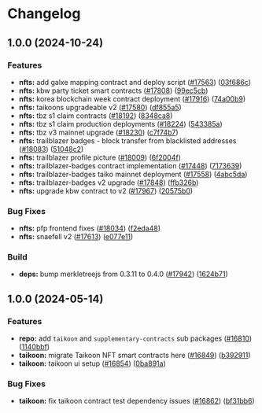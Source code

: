 # Changelog

## 1.0.0 (2024-10-24)


### Features

* **nfts:** add galxe mapping contract and deploy script ([#17563](https://github.com/taikoxyz/taiko-mono/issues/17563)) ([03f686c](https://github.com/taikoxyz/taiko-mono/commit/03f686c931e66e579b96650dca1158043d8669e7))
* **nfts:** kbw party ticket smart contracts ([#17808](https://github.com/taikoxyz/taiko-mono/issues/17808)) ([99ec5cb](https://github.com/taikoxyz/taiko-mono/commit/99ec5cbfe6829c0f9db608d08b630853dc07d6b2))
* **nfts:** korea blockchain week contract deployment ([#17916](https://github.com/taikoxyz/taiko-mono/issues/17916)) ([74a00b9](https://github.com/taikoxyz/taiko-mono/commit/74a00b9c7af68c8be12a0a9e6e0b21e4a0b6e54f))
* **nfts:** taikoons upgradeable v2 ([#17580](https://github.com/taikoxyz/taiko-mono/issues/17580)) ([df855a5](https://github.com/taikoxyz/taiko-mono/commit/df855a546294bd52366f4a3856c6d302cf5dd03d))
* **nfts:** tbz s1 claim contracts ([#18192](https://github.com/taikoxyz/taiko-mono/issues/18192)) ([8348ca8](https://github.com/taikoxyz/taiko-mono/commit/8348ca80ded9ee765afcf687d04440c9614dfe0e))
* **nfts:** tbz s1 claim production deployments ([#18224](https://github.com/taikoxyz/taiko-mono/issues/18224)) ([543385a](https://github.com/taikoxyz/taiko-mono/commit/543385a499dde1ccf1ef889679d3f20c86b6f873))
* **nfts:** tbz v3 mainnet upgrade ([#18230](https://github.com/taikoxyz/taiko-mono/issues/18230)) ([c7f74b7](https://github.com/taikoxyz/taiko-mono/commit/c7f74b7e0f6cd4579a30b5880ff119b8ddb86a4c))
* **nfts:** trailblazer badges - block transfer from blacklisted addresses ([#18083](https://github.com/taikoxyz/taiko-mono/issues/18083)) ([51048c2](https://github.com/taikoxyz/taiko-mono/commit/51048c2bceec33258c2be040c14b3c2e3d6eb0a5))
* **nfts:** trailblazer profile picture ([#18009](https://github.com/taikoxyz/taiko-mono/issues/18009)) ([6f2004f](https://github.com/taikoxyz/taiko-mono/commit/6f2004f9eedee552012faca8647bc2d53c6eb146))
* **nfts:** trailblazer-badges contract implementation ([#17448](https://github.com/taikoxyz/taiko-mono/issues/17448)) ([7173639](https://github.com/taikoxyz/taiko-mono/commit/71736393e112e0bc4deb87d95470b5f89f0d0266))
* **nfts:** trailblazer-badges taiko mainnet deployment ([#17558](https://github.com/taikoxyz/taiko-mono/issues/17558)) ([4abc5da](https://github.com/taikoxyz/taiko-mono/commit/4abc5dae87117e74a904b6399a4dd5be4b40bbd4))
* **nfts:** trailblazer-badges v2 upgrade  ([#17848](https://github.com/taikoxyz/taiko-mono/issues/17848)) ([ffb326b](https://github.com/taikoxyz/taiko-mono/commit/ffb326bf9651447cb7efb61babaf998a1683e947))
* **nfts:** upgrade kbw contract to v2 ([#17967](https://github.com/taikoxyz/taiko-mono/issues/17967)) ([20575b0](https://github.com/taikoxyz/taiko-mono/commit/20575b053da2344aa6f751ede6d5aed60f880ca3))


### Bug Fixes

* **nfts:** pfp frontend fixes ([#18034](https://github.com/taikoxyz/taiko-mono/issues/18034)) ([f2eda48](https://github.com/taikoxyz/taiko-mono/commit/f2eda48be3a656bc3a6095eb4b208412bc0d8263))
* **nfts:** snaefell v2 ([#17613](https://github.com/taikoxyz/taiko-mono/issues/17613)) ([e077e11](https://github.com/taikoxyz/taiko-mono/commit/e077e11c8291d6ad5ec86f01a622980807ba44f5))


### Build

* **deps:** bump merkletreejs from 0.3.11 to 0.4.0 ([#17942](https://github.com/taikoxyz/taiko-mono/issues/17942)) ([1624b71](https://github.com/taikoxyz/taiko-mono/commit/1624b711e3fe1862f000e1d2970d6aee1b8990c9))

## 1.0.0 (2024-05-14)


### Features

* **repo:** add `taikoon` and `supplementary-contracts` sub packages ([#16810](https://github.com/taikoxyz/taiko-mono/issues/16810)) ([1140bbf](https://github.com/taikoxyz/taiko-mono/commit/1140bbf333942b03c0be72a00f988f3dcbda517e))
* **taikoon:** migrate Taikoon NFT smart contracts here ([#16849](https://github.com/taikoxyz/taiko-mono/issues/16849)) ([b392911](https://github.com/taikoxyz/taiko-mono/commit/b3929118d81d35d38377188f8af5986113a0538a))
* **taikoon:** taikoon ui setup ([#16854](https://github.com/taikoxyz/taiko-mono/issues/16854)) ([0ba891a](https://github.com/taikoxyz/taiko-mono/commit/0ba891a11f84d5a612dda10c5074d402cffd4100))


### Bug Fixes

* **taikoon:** fix taikoon contract test dependency issues ([#16862](https://github.com/taikoxyz/taiko-mono/issues/16862)) ([bf31bb6](https://github.com/taikoxyz/taiko-mono/commit/bf31bb61bb389004944924d022d0588b304d4998))
